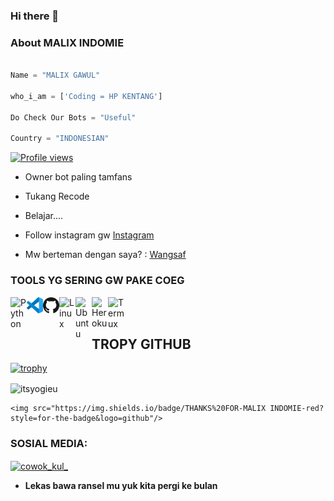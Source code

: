### Hi there 👋

<!--
**Malix-Indomie/Malix-Indomie** is a ✨ _special_ ✨ repository because its `README.md` (this file) appears on your GitHub profile.

Here are some ideas to get you started:

- 🔭 I’m currently working on ...
- 🌱 I’m currently learning ...
- 👯 I’m looking to collaborate on ...
- 🤔 I’m looking for help with ...
- 💬 Ask me about ...
- 📫 How to reach me: ...
- 😄 Pronouns: ...
- ⚡ Fun fact: ...
-->


### About  MALIX INDOMIE

```python

Name = "MALIX GAWUL"

who_i_am = ['Coding = HP KENTANG']

Do Check Our Bots = "Useful"

Country = "INDONESIAN"

```

[![Profile views](https://gpvc.arturio.dev/itsyogieu)](https://github.com/rizalsyafrudin)

-  Owner bot paling tamfans

-  Tukang Recode

-  Belajar....

-  Follow instagram gw [Instagram](https://www.instagram.com/cowok_kul_)

-  Mw berteman dengan saya? : [Wangsaf](https://wa.me/6283152615606)

<!---

itsyogieu/itsyogieu is a âœ¨ special âœ¨ repository because its `README.md` (this file) appears on your GitHub profile.

You can click the Preview link to take a look at your changes.

--->

### TOOLS YG SERING GW PAKE COEG

[<img align="left" alt="Python" width="26px" src="https://upload.wikimedia.org/wikipedia/commons/thumb/c/c3/Python-logo-notext.svg/600px-Python-logo-notext.svg.png" />](https://python.org/)

[<img align="left" alt="Visual Studio Code" width="26px" src="https://raw.githubusercontent.com/github/explore/80688e429a7d4ef2fca1e82350fe8e3517d3494d/topics/visual-studio-code/visual-studio-code.png" />](https://code.visualstudio.com/)

[<img align="left" alt="GitHub" width="26px" src="https://raw.githubusercontent.com/github/explore/78df643247d429f6cc873026c0622819ad797942/topics/github/github.png" />](https://git-scm.com/)

[<img align="left" alt="Linux" width="26px" src="https://telegra.ph/file/632a53dc7a08b08ebdeef.jpg" />](https://www.telegram.org/)

[<img align="left" alt="Ubuntu" width="26px" src="https://assets.ubuntu.com/v1/29985a98-ubuntu-logo32.png" />](https://www.ubuntu.com)

[<img align="left" alt="Heroku" width="26px" src="https://www.nicepng.com/png/full/223-2233246_heroku-logo-salesforce-heroku.png" />](https://heroku.com/)

[<img align="left" alt="Termux" width="26px" src="https://telegra.ph/file/b5a1294da16b1bfe64b70.jpg" />](https://termux.com)

    

<br />

<br />

## TROPY GITHUB

[![trophy](https://github-profile-trophy.vercel.app/?username=Malix-Indomie&theme=onedark)](https://github.com/Malix-Indomie)

<p><img align="center" src="https://github-readme-streak-stats.herokuapp.com/?user=Malix-Indomie&theme=chartreuse-dark&hide_border=True" alt="itsyogieu"/></p>

<p align="center">

    <img src="https://img.shields.io/badge/THANKS%20FOR-MALIX INDOMIE-red?style=for-the-badge&logo=github"/>

</p>

<h3 align="left">SOSIAL MEDIA:</h3>

<p align="left">

<a href="https://instagram.com/cowok_kul_" target="blank"><img align="center" src="https://raw.githubusercontent.com/rahuldkjain/github-profile-readme-generator/master/src/images/icons/Social/instagram.svg" alt="cowok_kul_" height="30" width="40" /></a>

</p>

-  **Lekas bawa ransel mu yuk kita pergi ke bulan**
